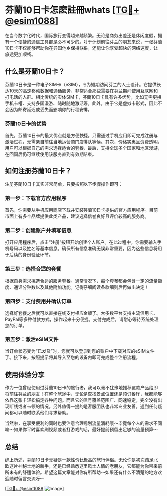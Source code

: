 # 芬蘭10日卡怎麽註冊whats [[TG💪+ @esim1088](https://t.me/s/esim1088)]

在当今数字化时代，国际旅行变得越来越频繁。无论是商务出差还是休闲度假，拥有一个便捷的通信工具都是必不可少的。对于计划前往芬兰的朋友来说，一张芬蘭10日卡不仅能够帮助你在异国他乡保持联系，还能让你享受超快的网络速度，让旅途更加顺畅。

## 什么是芬蘭10日卡？

芬蘭10日卡是一种电子SIM卡（eSIM），专为短期访问芬兰的人士设计。它提供长达10天的高速移动数据和通话服务，非常适合那些需要在芬兰期间使用互联网和打电话的人群。相比传统的实体SIM卡，芬蘭10日卡具有许多优势，比如无需更换手机卡槽、支持多国漫游、随时随地激活等。此外，由于它是虚拟卡形式，因此不会因为邮寄延迟或丢失而影响你的行程安排。

### 芬蘭10日卡的优势

首先，芬蘭10日卡的最大优点就是方便快捷。只需通过手机应用即可完成注册与激活过程，无需亲自前往当地运营商门店排队等候。其次，价格实惠且资费透明，用户可以根据自己的需求选择适合的套餐。最后，支持全球多个国家和地区漫游，在回国后仍可继续使用该服务直到有效期结束。

## 如何注册芬蘭10日卡？

注册芬蘭10日卡其实非常简单，只要按照以下步骤操作即可：

### 第一步：下载官方应用程序

首先，你需要从手机应用商店下载并安装芬蘭10日卡提供的官方应用程序。目前市面上有多个品牌提供此类产品，建议选择信誉良好且评价较高的服务商。

### 第二步：创建账户并填写信息

打开应用程序后，点击“注册”按钮开始创建个人账户。在此过程中，你需要输入手机号码以及姓名等基本信息。确保所有信息准确无误非常重要，因为这些信息将用于后续的身份验证环节。

### 第三步：选择合适的套餐

根据自身需求挑选合适的服务套餐。通常情况下，每个套餐都会包含一定的流量额度、通话分钟数以及其他附加功能。记得仔细阅读条款细则后再做出决定！

### 第四步：支付费用并确认订单

选择好套餐之后就可以直接在线支付相应金额了。大多数平台支持主流信用卡、PayPal等多种付款方式，操作起来十分便捷。支付完成后，请耐心等待系统处理您的订单。

### 第五步：激活eSIM文件

当订单状态变为“已发货”时，您就可以登录到您的账户中下载对应的eSIM文件了。接下来，按照提示将其导入至您的设备内即可完成整个注册流程。

## 使用体验分享

作为一位曾经使用过芬蘭10日卡的旅行者，我可以毫不犹豫地推荐这款产品给即将前往芬兰的朋友！在整个旅途中，无论是查找景点位置还是预订餐厅，我都能够依靠这张卡轻松搞定各种问题。而且它的信号覆盖范围广、网速稳定，完全没有出现断线或者卡顿的情况。另外值得一提的是客服团队也非常专业友善，遇到任何疑问都可以随时联系他们寻求帮助。

当然啦，在享受便利的同时也要注意合理规划流量消耗哦～毕竟每个人的需求不同嘛～如果你平时喜欢刷视频或者打游戏的话，最好提前预留出足够的流量预算～

## 总结

综上所述，芬蘭10日卡无疑是一款性价比极高的旅行伴侣。无论你是初次踏足北欧这片神秘土地的新手，还是已经熟悉这里风土人情的老朋友，它都能为你带来前所未有的舒适体验。希望这篇文章能对你有所帮助～如果还有什么不清楚的地方欢迎随时留言交流呀～

[[TG💪+ @esim1088](https://t.me/s/esim1088) ![Image](https://i.postimg.cc/4NQfJmqS/Snipaste-2025-05-13-00-14-12.png)]
